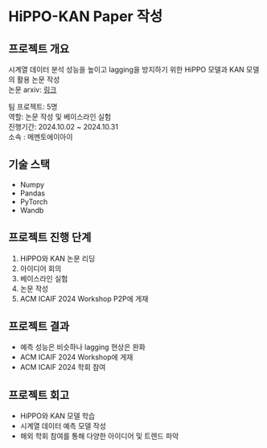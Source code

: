 # HiPPO-KAN Paper 작성  
## 프로젝트 개요

시계열 데이터 분석 성능을 높이고 lagging을 방지하기 위한 HiPPO 모델과 KAN 모델의 활용 논문 작성   
논문 arxiv: [링크](https://arxiv.org/abs/2410.14939)

팀 프로젝트: 5명   
역할: 논문 작성 및 베이스라인 실험      
진행기간: 2024.10.02 ~ 2024.10.31  
소속 : 메멘토에이아이   


## 기술 스택  
+ Numpy  
+ Pandas  
+ PyTorch  
+ Wandb  


## 프로젝트 진행 단계  
1. HiPPO와 KAN 논문 리딩      
2. 아이디어 회의        
3. 베이스라인 실험       
4. 논문 작성  
5. ACM ICAIF 2024 Workshop P2P에 게재      

## 프로젝트 결과  

+ 예측 성능은 비슷하나 lagging 현상은 완화  
+ ACM ICAIF 2024 Workshop에 게재   
+ ACM ICAIF 2024 학회 참여  


## 프로젝트 회고  
+ HiPPO와 KAN 모델 학습    
+ 시계열 데이터 예측 모델 작성  
+ 해외 학회 참여를 통해 다양한 아이디어 및 트렌드 파악  

